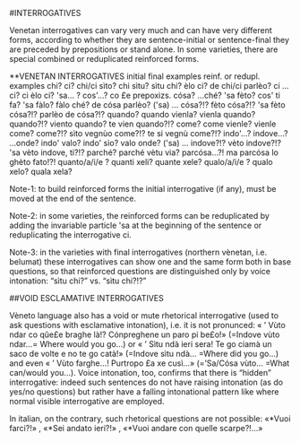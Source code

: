 #INTERROGATIVES

Venetan interrogatives can vary very much and can have very different forms, according to
whether they are sentence-initial or sentence-final they are preceded by prepositions or stand
alone. In some varieties, there are special combined or reduplicated reinforced forms.

**VENETAN INTERROGATIVES
initial final examples reinf. or redupl. examples
chi?
ci?
chi/ci sìto? chi sìtu?
sìtu chi? èlo ci?
de chi/ci parlèo?
ci ... ci? ci èlo ci?
'sa... ?
cos'...?
co £e prepoxizs.
cósa?
...ché?
'sa fèto? cos' ti fa?
'sa fàlo? fàlo ché?
de cósa parlèo?
('sa) ... cósa?!?
fèto cósa?!?
'sa fèto cósa?!?
parlèo de cósa?!?
quando? quando vienla?
vienla quando? quando?!? viento quando?
te vien quando?!?
come? come vienle?
vienle come? come?!? sìto vegnùo come?!?
te si vegnù come?!?
indo'...?
indove...? ...onde? indo' valo? indo' sìo?
valo onde? ('sa) ... indove?!? vèto indove?!?
'sa vèto indove, ti?!?
parché? parché vètu via? parcósa...?! ma parcósa lo ghèto
fato!?!
quanto/a/i/e
? quanti xeli?
quante xele?
qualo/a/i/e ? qualo xelo?
quala xela?

Note-1: to build reinforced forms the initial interrogative (if any), must be moved at the end of
the sentence.

Note-2: in some varieties, the reinforced forms can be reduplicated by adding the invariable
particle 'sa at the beginning of the sentence or reduplicating the interrogative ci.

Note-3: in the varieties with final interrogatives (northern vènetan, i.e. belumat) these
interrogatives can show one and the same form both in base questions, so that reinforced
questions are distinguished only by voice intonation: “sìtu chi?” vs. “sìtu chi?!?”

##VOID ESCLAMATIVE INTERROGATIVES

Vèneto language also has a void or mute rhetorical interrogative (used to ask questions with
esclamative intonation), i.e. it is not pronunced: « ’ Vùto ndar co qûe£e braghe là!?
Cónpreghene un paro pi be£o!» (=Indove vùto ndar…= Where would you go...) or « ’ Sìtu ndà
ieri sera! Te go ciamà un saco de volte e no te go catà!» (=Indove sìtu ndà… =Where did you
go...) and even « ’ Vùto farghe…! Purtropo £a xe cusì…» (=’Sa/Cósa vùto… =What can/would
you...). Voice intonation, too, confirms that there is “hidden” interrogative: indeed such
sentences do not have raising intonation (as do yes/no questions) but rather have a falling
intonational pattern like where normal visible interrogative are employed.

In italian, on the contrary, such rhetorical questions are not possible: «*Vuoi
farci?!» , «*Sei andato ieri?!» , «*Vuoi andare con quelle scarpe?!...»